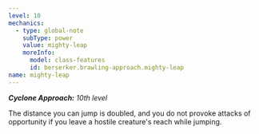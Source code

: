 ```yaml
---
level: 10
mechanics:
  - type: global-note
    subType: power
    value: mighty-leap
    moreInfo:
      model: class-features
      id: berserker.brawling-approach.mighty-leap
name: mighty-leap
---
```

_**Cyclone Approach:** 10th level_
The distance you can jump is doubled, and you do not provoke attacks of opportunity if you leave a hostile creature's reach while jumping.